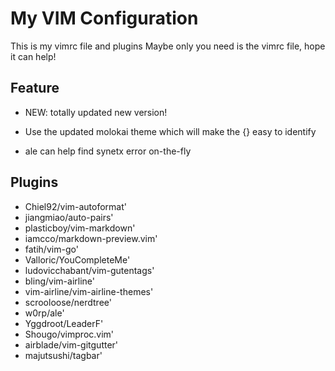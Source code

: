 # My VIM Configuration
This is my vimrc file and plugins
Maybe only you need is the vimrc file, hope it can help!

## Feature
* NEW: totally updated new version!

* Use the updated molokai theme which will make the {} easy to identify

* ale can help find synetx error on-the-fly

## Plugins
* Chiel92/vim-autoformat'
* jiangmiao/auto-pairs'
* plasticboy/vim-markdown'
* iamcco/markdown-preview.vim'
* fatih/vim-go'
* Valloric/YouCompleteMe'
* ludovicchabant/vim-gutentags'
* bling/vim-airline'
* vim-airline/vim-airline-themes'
* scrooloose/nerdtree'
* w0rp/ale'
* Yggdroot/LeaderF'
* Shougo/vimproc.vim'
* airblade/vim-gitgutter'
* majutsushi/tagbar'
